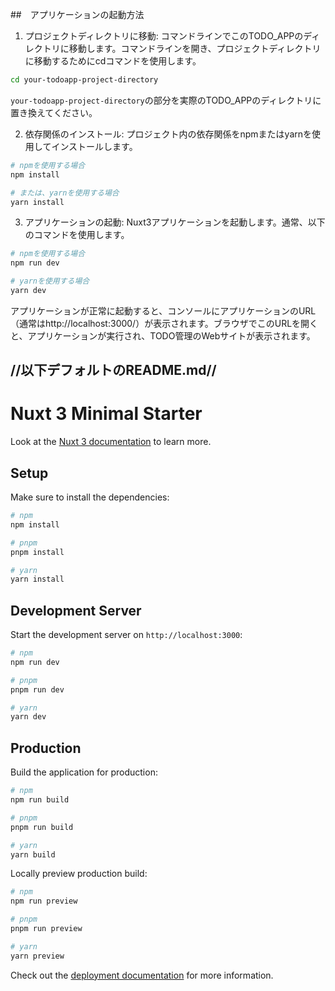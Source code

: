 ##　アプリケーションの起動方法

1.  プロジェクトディレクトリに移動: 
コマンドラインでこのTODO_APPのディレクトリに移動します。コマンドラインを開き、プロジェクトディレクトリに移動するためにcdコマンドを使用します。

```bash
cd your-todoapp-project-directory
```

`your-todoapp-project-directory`の部分を実際のTODO_APPのディレクトリに置き換えてください。

2.  依存関係のインストール: 
プロジェクト内の依存関係をnpmまたはyarnを使用してインストールします。

```bash
# npmを使用する場合
npm install

# または、yarnを使用する場合
yarn install
```

3.  アプリケーションの起動: 
Nuxt3アプリケーションを起動します。通常、以下のコマンドを使用します。

```bash
# npmを使用する場合
npm run dev

# yarnを使用する場合
yarn dev
```

アプリケーションが正常に起動すると、コンソールにアプリケーションのURL（通常はhttp://localhost:3000/）が表示されます。ブラウザでこのURLを開くと、アプリケーションが実行され、TODO管理のWebサイトが表示されます。

## //以下デフォルトのREADME.md//

# Nuxt 3 Minimal Starter
Look at the [Nuxt 3 documentation](https://nuxt.com/docs/getting-started/introduction) to learn more.

## Setup

Make sure to install the dependencies:

```bash
# npm
npm install

# pnpm
pnpm install

# yarn
yarn install
```

## Development Server

Start the development server on `http://localhost:3000`:

```bash
# npm
npm run dev

# pnpm
pnpm run dev

# yarn
yarn dev
```

## Production

Build the application for production:

```bash
# npm
npm run build

# pnpm
pnpm run build

# yarn
yarn build
```

Locally preview production build:

```bash
# npm
npm run preview

# pnpm
pnpm run preview

# yarn
yarn preview
```

Check out the [deployment documentation](https://nuxt.com/docs/getting-started/deployment) for more information.
